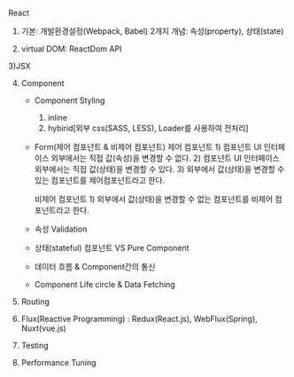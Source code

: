 React

1) 기본: 개발환경설정(Webpack, Babel)
    2개지 개념: 속성(property), 상태(state)

2) virtual DOM: ReactDom API

3)JSX

4) Component
    - Component Styling
        1) inline
        2) hybirid[외부 css(SASS, LESS), Loader를 사용하여 전처리]
    - Form(제어 컴포넌트 & 비제어 컴포넌트)
        제어 컴포넌트
            1) 컴포넌트 UI 인터페이스 외부에서는 직접 값(속성)을 변경할 수 없다.
            2) 컴포넌트 UI 인터페이스 외부에서는 직접 값(상태)을 변경할 수 있다.
            3) 외부에서 값(상태)을 변경할 수 있는 컴포넌트를 제어컴포넌트라고 한다.

        비제어 컴포넌트
            1) 외부에서 값(상태)을 변경할 수 없는 컴포넌트를 비제어 컴포넌트라고 한다.
    - 속성 Validation
    - 상태(stateful) 컴포넌트 VS Pure Component
    - 데이터 흐름 & Component간의 통신
    - Component Life circle & Data Fetching

5) Routing
6) Flux(Reactive Programming) : Redux(React.js), WebFlux(Spring), Nuxt(vue.js)
7) Testing
8) Performance Tuning